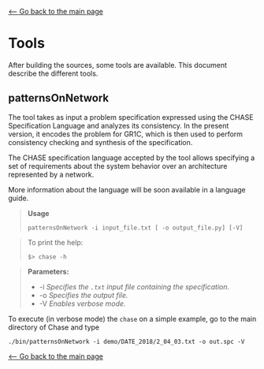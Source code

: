 [<-- Go back to the main page][HOME]

# Tools

After building the sources, some tools are available. This document describe the different tools.

## patternsOnNetwork


The tool takes as input a problem specification expressed using the CHASE Specification Language and analyzes its 
consistency. In the present version, it encodes the problem for GR1C, which is then used to perform consistency
checking and synthesis of the specification.

The CHASE specification language accepted by the tool allows specifying a set of requirements about the system behavior
over an architecture represented by a network.

More information about the language will be soon available in a language guide.

>**Usage**
>
> `patternsOnNetwork -i input_file.txt [ -o output_file.py] [-V]`

> To print the help:
>
> `$> chase -h`

> **Parameters:**
>
> - -i _Specifies the `.txt` input file containing the specification._
> - -o _Specifies the output file._
> - -V _Enables verbose mode._

To execute (in verbose mode) the `chase` on a simple example, go to the main directory of Chase and type

`./bin/patternsOnNetwork -i demo/DATE_2018/2_04_03.txt -o out.spc -V`



[<-- Go back to the main page][HOME]

[HOME]: ../../README.md
